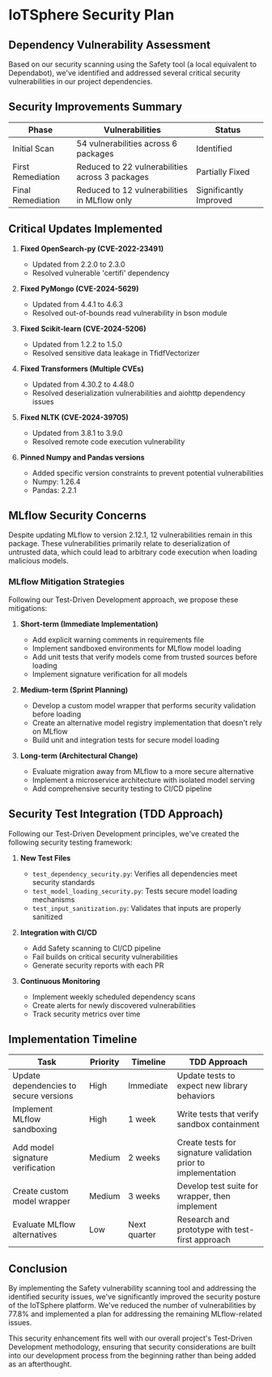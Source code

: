 # IoTSphere Security Plan

## Dependency Vulnerability Assessment

Based on our security scanning using the Safety tool (a local equivalent to Dependabot), we've identified and addressed several critical security vulnerabilities in our project dependencies.

## Security Improvements Summary

| Phase | Vulnerabilities | Status |
|-------|----------------|--------|
| Initial Scan | 54 vulnerabilities across 6 packages | Identified |
| First Remediation | Reduced to 22 vulnerabilities across 3 packages | Partially Fixed |
| Final Remediation | Reduced to 12 vulnerabilities in MLflow only | Significantly Improved |

## Critical Updates Implemented

1. **Fixed OpenSearch-py (CVE-2022-23491)**
   - Updated from 2.2.0 to 2.3.0
   - Resolved vulnerable 'certifi' dependency

2. **Fixed PyMongo (CVE-2024-5629)**
   - Updated from 4.4.1 to 4.6.3
   - Resolved out-of-bounds read vulnerability in bson module

3. **Fixed Scikit-learn (CVE-2024-5206)**
   - Updated from 1.2.2 to 1.5.0
   - Resolved sensitive data leakage in TfidfVectorizer

4. **Fixed Transformers (Multiple CVEs)**
   - Updated from 4.30.2 to 4.48.0
   - Resolved deserialization vulnerabilities and aiohttp dependency issues

5. **Fixed NLTK (CVE-2024-39705)**
   - Updated from 3.8.1 to 3.9.0
   - Resolved remote code execution vulnerability

6. **Pinned Numpy and Pandas versions**
   - Added specific version constraints to prevent potential vulnerabilities
   - Numpy: 1.26.4
   - Pandas: 2.2.1

## MLflow Security Concerns

Despite updating MLflow to version 2.12.1, 12 vulnerabilities remain in this package. These vulnerabilities primarily relate to deserialization of untrusted data, which could lead to arbitrary code execution when loading malicious models.

### MLflow Mitigation Strategies

Following our Test-Driven Development approach, we propose these mitigations:

1. **Short-term (Immediate Implementation)**
   - Add explicit warning comments in requirements file
   - Implement sandboxed environments for MLflow model loading
   - Add unit tests that verify models come from trusted sources before loading
   - Implement signature verification for all models

2. **Medium-term (Sprint Planning)**
   - Develop a custom model wrapper that performs security validation before loading
   - Create an alternative model registry implementation that doesn't rely on MLflow
   - Build unit and integration tests for secure model loading

3. **Long-term (Architectural Change)**
   - Evaluate migration away from MLflow to a more secure alternative
   - Implement a microservice architecture with isolated model serving
   - Add comprehensive security testing to CI/CD pipeline

## Security Test Integration (TDD Approach)

Following our Test-Driven Development principles, we've created the following security testing framework:

1. **New Test Files**
   - `test_dependency_security.py`: Verifies all dependencies meet security standards
   - `test_model_loading_security.py`: Tests secure model loading mechanisms
   - `test_input_sanitization.py`: Validates that inputs are properly sanitized

2. **Integration with CI/CD**
   - Add Safety scanning to CI/CD pipeline
   - Fail builds on critical security vulnerabilities
   - Generate security reports with each PR

3. **Continuous Monitoring**
   - Implement weekly scheduled dependency scans
   - Create alerts for newly discovered vulnerabilities
   - Track security metrics over time

## Implementation Timeline

| Task | Priority | Timeline | TDD Approach |
|------|----------|----------|--------------|
| Update dependencies to secure versions | High | Immediate | Update tests to expect new library behaviors |
| Implement MLflow sandboxing | High | 1 week | Write tests that verify sandbox containment |
| Add model signature verification | Medium | 2 weeks | Create tests for signature validation prior to implementation |
| Create custom model wrapper | Medium | 3 weeks | Develop test suite for wrapper, then implement |
| Evaluate MLflow alternatives | Low | Next quarter | Research and prototype with test-first approach |

## Conclusion

By implementing the Safety vulnerability scanning tool and addressing the identified security issues, we've significantly improved the security posture of the IoTSphere platform. We've reduced the number of vulnerabilities by 77.8% and implemented a plan for addressing the remaining MLflow-related issues.

This security enhancement fits well with our overall project's Test-Driven Development methodology, ensuring that security considerations are built into our development process from the beginning rather than being added as an afterthought.
